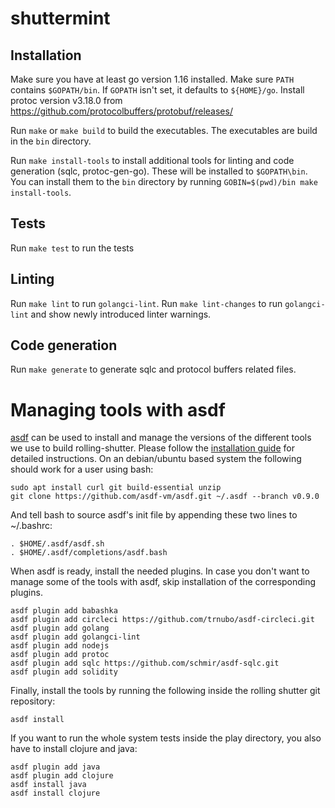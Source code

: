 # shuttermint

## Installation

Make sure you have at least go version 1.16 installed. Make sure `PATH` contains
`$GOPATH/bin`. If `GOPATH` isn't set, it defaults to `${HOME}/go`. Install
protoc version v3.18.0 from
https://github.com/protocolbuffers/protobuf/releases/

Run `make` or `make build` to build the executables. The executables are build
in the `bin` directory.

Run `make install-tools` to install additional tools for linting and code
generation (sqlc, protoc-gen-go). These will be installed to `$GOPATH\bin`. You
can install them to the `bin` directory by running
`GOBIN=$(pwd)/bin make install-tools`.

## Tests

Run `make test` to run the tests

## Linting

Run `make lint` to run `golangci-lint`. Run `make lint-changes` to run
`golangci-lint` and show newly introduced linter warnings.

## Code generation

Run `make generate` to generate sqlc and protocol buffers related files.

# Managing tools with asdf

[asdf](https://github.com/asdf-vm/asdf) can be used to install and manage the
versions of the different tools we use to build rolling-shutter. Please follow
the [installation guide](https://asdf-vm.com/guide/getting-started.html) for
detailed instructions. On an debian/ubuntu based system the following should
work for a user using bash:

```
sudo apt install curl git build-essential unzip
git clone https://github.com/asdf-vm/asdf.git ~/.asdf --branch v0.9.0
```

And tell bash to source asdf's init file by appending these two lines to
~/.bashrc:

```
. $HOME/.asdf/asdf.sh
. $HOME/.asdf/completions/asdf.bash
```

When asdf is ready, install the needed plugins. In case you don't want to manage
some of the tools with asdf, skip installation of the corresponding plugins.

```
asdf plugin add babashka
asdf plugin add circleci https://github.com/trnubo/asdf-circleci.git
asdf plugin add golang
asdf plugin add golangci-lint
asdf plugin add nodejs
asdf plugin add protoc
asdf plugin add sqlc https://github.com/schmir/asdf-sqlc.git
asdf plugin add solidity
```

Finally, install the tools by running the following inside the rolling shutter
git repository:

```
asdf install
```

If you want to run the whole system tests inside the play directory, you also
have to install clojure and java:

```
asdf plugin add java
asdf plugin add clojure
asdf install java
asdf install clojure
```
